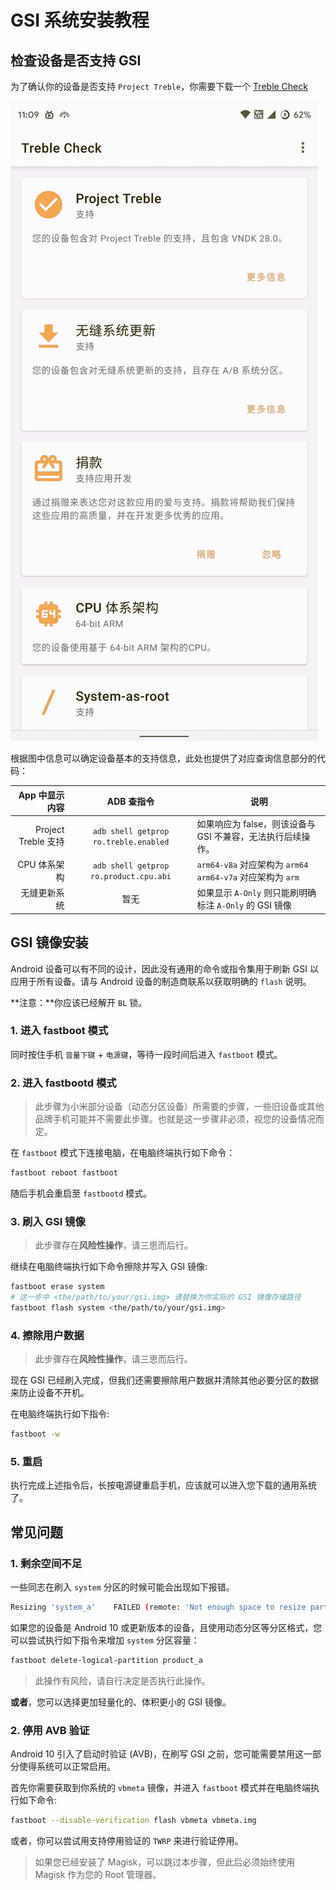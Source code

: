 # GSI 系统安装教程

## 检查设备是否支持 GSI

为了确认你的设备是否支持 `Project Treble`，你需要下载一个 [Treble Check](https://github.com/kevintresuelo/treble)

![Treble Check](/assets/Android/GSI/Treble_Check.jpg)

根据图中信息可以确定设备基本的支持信息，此处也提供了对应查询信息部分的代码：

|      App 中显示内容 |               ADB 查指令               | 说明                                                              |
| ------------------: | :------------------------------------: | ----------------------------------------------------------------- |
| Project Treble 支持 | `adb shell getprop ro.treble.enabled`  | 如果响应为 false，则该设备与 GSI 不兼容，无法执行后续操作。       |
|        CPU 体系架构 | `adb shell getprop ro.product.cpu.abi` | `arm64-v8a` 对应架构为 `arm64` <br/> `arm64-v7a` 对应架构为 `arm` |
|        无缝更新系统 |                  暂无                  | 如果显示 `A-Only` 则只能刷明确标注 `A-Only` 的 GSI 镜像           |

## GSI 镜像安装

Android 设备可以有不同的设计，因此没有通用的命令或指令集用于刷新 GSI 以应用于所有设备。请与 Android 设备的制造商联系以获取明确的 `flash` 说明。

**注意：**你应该已经解开 `BL` 锁。

### 1. 进入 fastboot 模式

同时按住手机 `音量下键` + `电源键`，等待一段时间后进入 `fastboot` 模式。

### 2. 进入 fastbootd 模式

> 此步骤为小米部分设备（动态分区设备）所需要的步骤，一些旧设备或其他品牌手机可能并不需要此步骤。也就是这一步骤非必须，视您的设备情况而定。

在 `fastboot` 模式下连接电脑，在电脑终端执行如下命令：

```sh
fastboot reboot fastboot
```

随后手机会重启至 `fastbootd` 模式。

### 3. 刷入 GSI 镜像

> 此步骤存在**风险性操作**，请三思而后行。

继续在电脑终端执行如下命令擦除并写入 GSI 镜像:

```sh
fastboot erase system
# 这一步中 <the/path/to/your/gsi.img> 请替换为你实际的 GSI 镜像存储路径
fastboot flash system <the/path/to/your/gsi.img>
```

### 4. 擦除用户数据

> 此步骤存在**风险性操作**，请三思而后行。

现在 GSI 已经刷入完成，但我们还需要擦除用户数据并清除其他必要分区的数据来防止设备不开机。

在电脑终端执行如下指令:

```sh
fastboot -w
```

### 5. 重启

执行完成上述指令后，长按电源键重启手机，应该就可以进入您下载的通用系统了。

## 常见问题

### 1. 剩余空间不足

一些同志在刷入 `system` 分区的时候可能会出现如下报错。

```sh
Resizing 'system_a'    FAILED (remote: 'Not enough space to resize partition')
```

如果您的设备是 Android 10 或更新版本的设备，且使用动态分区等分区格式，您可以尝试执行如下指令来增加 `system` 分区容量：

```sh
fastboot delete-logical-partition product_a
```

> 此操作有风险，请自行决定是否执行此操作。

**或者**，您可以选择更加轻量化的、体积更小的 GSI 镜像。

### 2. 停用 AVB 验证

Android 10 引入了启动时验证 (AVB)，在刷写 GSI 之前，您可能需要禁用这一部分使得系统可以正常启用。

首先你需要获取到你系统的 `vbmeta` 镜像，并进入 `fastboot` 模式并在电脑终端执行如下命令:

```sh
fastboot --disable-verification flash vbmeta vbmeta.img
```

或者，你可以尝试用支持停用验证的 `TWRP` 来进行验证停用。

> 如果您已经安装了 Magisk，可以跳过本步骤，但此后必须始终使用 Magisk 作为您的 Root 管理器。
